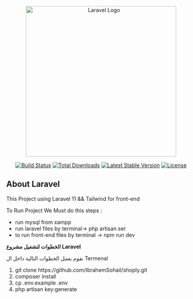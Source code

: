<p align="center"><a href="https://laravel.com" target="_blank"><img src="https://raw.githubusercontent.com/laravel/art/master/logo-lockup/5%20SVG/2%20CMYK/1%20Full%20Color/laravel-logolockup-cmyk-red.svg" width="400" alt="Laravel Logo"></a></p>

<p align="center">
<a href="https://github.com/laravel/framework/actions"><img src="https://github.com/laravel/framework/workflows/tests/badge.svg" alt="Build Status"></a>
<a href="https://packagist.org/packages/laravel/framework"><img src="https://img.shields.io/packagist/dt/laravel/framework" alt="Total Downloads"></a>
<a href="https://packagist.org/packages/laravel/framework"><img src="https://img.shields.io/packagist/v/laravel/framework" alt="Latest Stable Version"></a>
<a href="https://packagist.org/packages/laravel/framework"><img src="https://img.shields.io/packagist/l/laravel/framework" alt="License"></a>
</p>

## About Laravel

This Project using Laravel 11 && Tailwind for front-end

To Run Project We Must do this steps :
<ul>
<li>run mysql from xampp</li>
<li>run laravel files by terminal-> php artisan ser</li>
<li>to run front-end files by terminal -> npm run dev</li>

</ul>

<b>الخطوات لتشغيل مشروع Laravel </b>
<p>نقوم بعمل الخطوات التالية داخل ال Termenal</p>
<ol>
    <li>
        git clone https://github.com/IbrahemSohail/shoply.git
</li>
    <li>
       composer install
    </li>
    <li>cp .env.example .env
</li>
    <li>php artisan key:generate
</li>
</ol>

